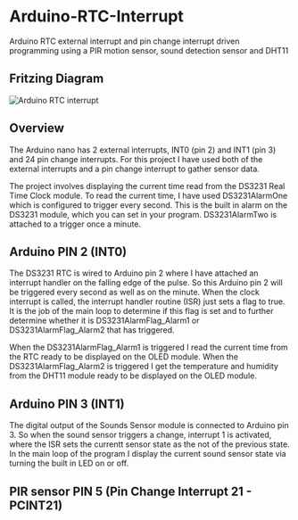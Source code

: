 # Arduino-RTC-Interrupt
Arduino RTC external interrupt and pin change interrupt driven programming using a PIR motion sensor, sound detection sensor and DHT11

Fritzing Diagram
-----------------
![Arduino RTC interrupt](fritzing/wiringDigram.png)

Overview
--------
The Arduino nano has 2 external interrupts, INT0 (pin 2) and INT1 (pin 3) and 24 pin change interrupts.  For this project I have used both of the external interrupts and a pin change interrupt to gather sensor data.

The project involves displaying the current time read from the DS3231 Real Time Clock module.  To read the current time, I have used DS3231AlarmOne which is configured to trigger every second.  This is the built in alarm on the DS3231 module, which you can set in your program. DS3231AlarmTwo is attached to a trigger once a minute.  

Arduino PIN 2 (INT0)
--------------------
The DS3231 RTC is wired to Arduino pin 2 where I have attached an interrupt handler on the falling edge of the pulse.  So this Arduino pin 2 will be triggered every second as well as on the minute.  When the clock interrupt is called, the interrupt handler routine (ISR) just sets a flag to true.  It is the job of the main loop to determine if this flag is set and to further determine whether it is DS3231AlarmFlag_Alarm1 or DS3231AlarmFlag_Alarm2 that has triggered.

When the DS3231AlarmFlag_Alarm1 is triggered I read the current time from the RTC ready to be displayed on the OLED module.  When the DS3231AlarmFlag_Alarm2 is triggered I get the temperature and humidity from the DHT11 module ready to be displayed on the OLED module.

Arduino PIN 3 (INT1)
--------------------
The digital output of the Sounds Sensor module is connected to Arduino pin 3.  So when the sound sensor triggers a change, interrupt 1 is activated, where the ISR sets the currentt sensor state as the not of the previous state.  In the main loop of the program I display the current sound sensor state via turning the built in LED on or off.

PIR sensor PIN 5 (Pin Change Interrupt 21 - PCINT21)
----------------------------------------------------
